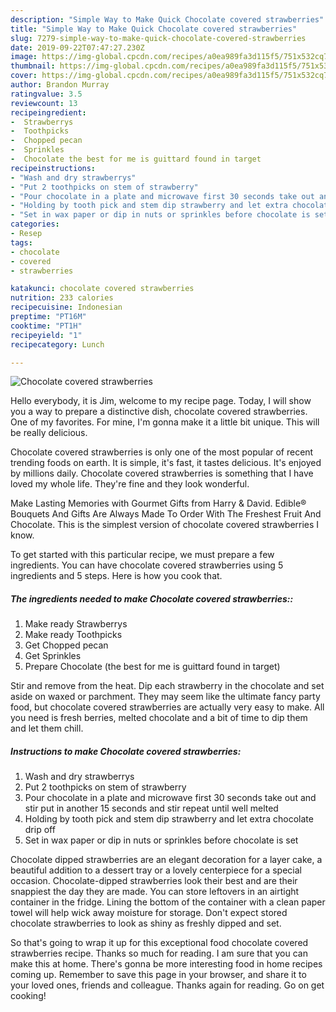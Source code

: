 ```yaml
---
description: "Simple Way to Make Quick Chocolate covered strawberries"
title: "Simple Way to Make Quick Chocolate covered strawberries"
slug: 7279-simple-way-to-make-quick-chocolate-covered-strawberries
date: 2019-09-22T07:47:27.230Z
image: https://img-global.cpcdn.com/recipes/a0ea989fa3d115f5/751x532cq70/chocolate-covered-strawberries-recipe-main-photo.jpg
thumbnail: https://img-global.cpcdn.com/recipes/a0ea989fa3d115f5/751x532cq70/chocolate-covered-strawberries-recipe-main-photo.jpg
cover: https://img-global.cpcdn.com/recipes/a0ea989fa3d115f5/751x532cq70/chocolate-covered-strawberries-recipe-main-photo.jpg
author: Brandon Murray
ratingvalue: 3.5
reviewcount: 13
recipeingredient:
-  Strawberrys
-  Toothpicks
-  Chopped pecan
-  Sprinkles
-  Chocolate the best for me is guittard found in target
recipeinstructions:
- "Wash and dry strawberrys"
- "Put 2 toothpicks on stem of strawberry"
- "Pour chocolate in a plate and microwave first 30 seconds take out and stir put in another 15 seconds and stir repeat until well melted"
- "Holding by tooth pick and stem dip strawberry and let extra chocolate drip off"
- "Set in wax paper or dip in nuts or sprinkles before chocolate is set"
categories:
- Resep
tags:
- chocolate
- covered
- strawberries

katakunci: chocolate covered strawberries
nutrition: 233 calories
recipecuisine: Indonesian
preptime: "PT16M"
cooktime: "PT1H"
recipeyield: "1"
recipecategory: Lunch

---
```



![Chocolate covered strawberries](https://img-global.cpcdn.com/recipes/a0ea989fa3d115f5/751x532cq70/chocolate-covered-strawberries-recipe-main-photo.jpg)

Hello everybody, it is Jim, welcome to my recipe page. Today, I will show you a way to prepare a distinctive dish, chocolate covered strawberries. One of my favorites. For mine, I'm gonna make it a little bit unique. This will be really delicious.

Chocolate covered strawberries is only one of the most popular of recent trending foods on earth. It is simple, it's fast, it tastes delicious. It's enjoyed by millions daily. Chocolate covered strawberries is something that I have loved my whole life. They're fine and they look wonderful.

Make Lasting Memories with Gourmet Gifts from Harry &amp; David. Edible® Bouquets And Gifts Are Always Made To Order With The Freshest Fruit And Chocolate. This is the simplest version of chocolate covered strawberries I know.


To get started with this particular recipe, we must prepare a few ingredients. You can have chocolate covered strawberries using 5 ingredients and 5 steps. Here is how you cook that.

##### The ingredients needed to make Chocolate covered strawberries::

1. Make ready  Strawberrys
1. Make ready  Toothpicks
1. Get  Chopped pecan
1. Get  Sprinkles
1. Prepare  Chocolate (the best for me is guittard found in target)


Stir and remove from the heat. Dip each strawberry in the chocolate and set aside on waxed or parchment. They may seem like the ultimate fancy party food, but chocolate covered strawberries are actually very easy to make. All you need is fresh berries, melted chocolate and a bit of time to dip them and let them chill. 

##### Instructions to make Chocolate covered strawberries:

1. Wash and dry strawberrys
1. Put 2 toothpicks on stem of strawberry
1. Pour chocolate in a plate and microwave first 30 seconds take out and stir put in another 15 seconds and stir repeat until well melted
1. Holding by tooth pick and stem dip strawberry and let extra chocolate drip off
1. Set in wax paper or dip in nuts or sprinkles before chocolate is set


Chocolate dipped strawberries are an elegant decoration for a layer cake, a beautiful addition to a dessert tray or a lovely centerpiece for a special occasion. Chocolate-dipped strawberries look their best and are their snappiest the day they are made. You can store leftovers in an airtight container in the fridge. Lining the bottom of the container with a clean paper towel will help wick away moisture for storage. Don&#39;t expect stored chocolate strawberries to look as shiny as freshly dipped and set. 

So that's going to wrap it up for this exceptional food chocolate covered strawberries recipe. Thanks so much for reading. I am sure that you can make this at home. There's gonna be more interesting food in home recipes coming up. Remember to save this page in your browser, and share it to your loved ones, friends and colleague. Thanks again for reading. Go on get cooking!
